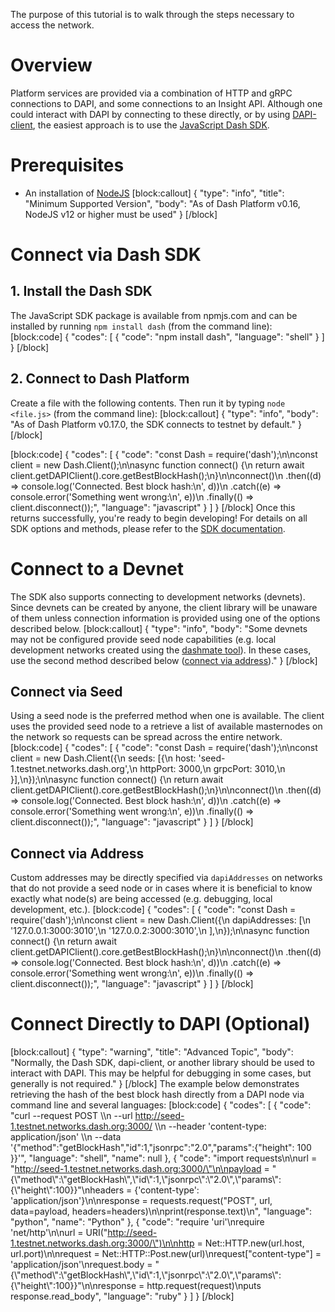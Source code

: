 The purpose of this tutorial is to walk through the steps necessary to access the network.

# Overview

Platform services are provided via a combination of HTTP and gRPC connections to DAPI, and some connections to an Insight API. Although one could interact with DAPI by connecting to these directly, or by using [DAPI-client](https://github.com/dashevo/dapi-client), the easiest approach is to use the [JavaScript Dash SDK](https://github.com/dashevo/js-dash-sdk/).

# Prerequisites
- An installation of [NodeJS](https://nodejs.org/en/download/)
[block:callout]
{
  "type": "info",
  "title": "Minimum Supported Version",
  "body": "As of Dash Platform v0.16, NodeJS v12 or higher must be used"
}
[/block]
# Connect via Dash SDK

## 1. Install the Dash SDK
The JavaScript SDK package is available from npmjs.com and can be installed by running `npm install dash` (from the command line):
[block:code]
{
  "codes": [
    {
      "code": "npm install dash",
      "language": "shell"
    }
  ]
}
[/block]
## 2. Connect to Dash Platform
Create a file with the following contents. Then run it by typing `node <file.js>` (from the command line):
[block:callout]
{
  "type": "info",
  "body": "As of Dash Platform v0.17.0, the SDK connects to testnet by default."
}
[/block]

[block:code]
{
  "codes": [
    {
      "code": "const Dash = require('dash');\n\nconst client = new Dash.Client();\n\nasync function connect() {\n  return await client.getDAPIClient().core.getBestBlockHash();\n}\n\nconnect()\n  .then((d) => console.log('Connected. Best block hash:\\n', d))\n  .catch((e) => console.error('Something went wrong:\\n', e))\n  .finally(() => client.disconnect());",
      "language": "javascript"
    }
  ]
}
[/block]
Once this returns successfully, you're ready to begin developing! For details on all SDK options and methods, please refer to the [SDK documentation](https://dashevo.github.io/js-dash-sdk).

# Connect to a Devnet

The SDK also supports connecting to development networks (devnets). Since devnets can be created by anyone, the client library will be unaware of them unless connection information is provided using one of the options described below.
[block:callout]
{
  "type": "info",
  "body": "Some devnets may not be configured provide seed node capabilities (e.g. local development networks created using the [dashmate tool](tutorial-connect-to-a-network-dash-masternode#local-development-network)). In these cases, use the second method described below ([connect via address](#connect-via-address))."
}
[/block]
## Connect via Seed

Using a seed node is the preferred method when one is available. The client uses the provided seed node to a retrieve a list of available masternodes on the network so requests can be spread across the entire network.
[block:code]
{
  "codes": [
    {
      "code": "const Dash = require('dash');\n\nconst client = new Dash.Client({\n  seeds: [{\n    host: 'seed-1.testnet.networks.dash.org',\n    httpPort: 3000,\n    grpcPort: 3010,\n  }],\n});\n\nasync function connect() {\n  return await client.getDAPIClient().core.getBestBlockHash();\n}\n\nconnect()\n  .then((d) => console.log('Connected. Best block hash:\\n', d))\n  .catch((e) => console.error('Something went wrong:\\n', e))\n  .finally(() => client.disconnect());",
      "language": "javascript"
    }
  ]
}
[/block]
## Connect via Address

Custom addresses may be directly specified via `dapiAddresses` on networks that do not provide a seed node or in cases where it is beneficial to know exactly what node(s) are being accessed (e.g. debugging, local development, etc.).
[block:code]
{
  "codes": [
    {
      "code": "const Dash = require('dash');\n\nconst client = new Dash.Client({\n  dapiAddresses: [\n    '127.0.0.1:3000:3010',\n    '127.0.0.2:3000:3010',\n  ],\n});\n\nasync function connect() {\n  return await client.getDAPIClient().core.getBestBlockHash();\n}\n\nconnect()\n  .then((d) => console.log('Connected. Best block hash:\\n', d))\n  .catch((e) => console.error('Something went wrong:\\n', e))\n  .finally(() => client.disconnect());",
      "language": "javascript"
    }
  ]
}
[/block]
# Connect Directly to DAPI (Optional) 
[block:callout]
{
  "type": "warning",
  "title": "Advanced Topic",
  "body": "Normally, the Dash SDK, dapi-client, or another library should be used to interact with DAPI. This may be helpful for debugging in some cases, but generally is not required."
}
[/block]
The example below demonstrates retrieving the hash of the best block hash directly from a DAPI node via command line and several languages:
[block:code]
{
  "codes": [
    {
      "code": "curl --request POST \\\n  --url http://seed-1.testnet.networks.dash.org:3000/ \\\n  --header 'content-type: application/json' \\\n  --data '{\"method\":\"getBlockHash\",\"id\":1,\"jsonrpc\":\"2.0\",\"params\":{\"height\": 100 }}'",
      "language": "shell",
      "name": null
    },
    {
      "code": "import requests\n\nurl = \"http://seed-1.testnet.networks.dash.org:3000/\"\n\npayload = \"{\\\"method\\\":\\\"getBlockHash\\\",\\\"id\\\":1,\\\"jsonrpc\\\":\\\"2.0\\\",\\\"params\\\":{\\\"height\\\":100}}\"\nheaders = {'content-type': 'application/json'}\n\nresponse = requests.request(\"POST\", url, data=payload, headers=headers)\n\nprint(response.text)\n",
      "language": "python",
      "name": "Python"
    },
    {
      "code": "require 'uri'\nrequire 'net/http'\n\nurl = URI(\"http://seed-1.testnet.networks.dash.org:3000/\")\n\nhttp = Net::HTTP.new(url.host, url.port)\n\nrequest = Net::HTTP::Post.new(url)\nrequest[\"content-type\"] = 'application/json'\nrequest.body = \"{\\\"method\\\":\\\"getBlockHash\\\",\\\"id\\\":1,\\\"jsonrpc\\\":\\\"2.0\\\",\\\"params\\\":{\\\"height\\\":100}}\"\n\nresponse = http.request(request)\nputs response.read_body",
      "language": "ruby"
    }
  ]
}
[/block]